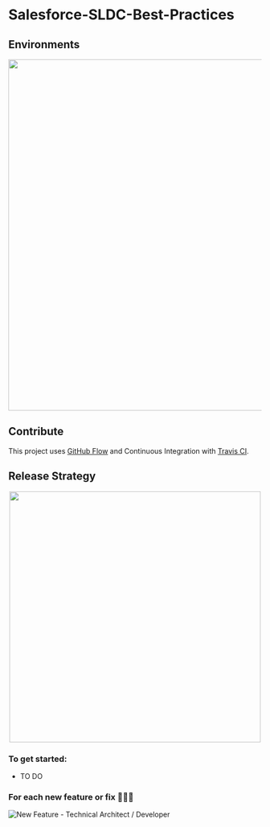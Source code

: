 # Salesforce-SLDC-Best-Practices

## Environments

<p align="center">
    <img src="https://user-images.githubusercontent.com/1114325/66330319-11511180-e928-11e9-9e0c-249b332f7a00.png" width="700">
</p>

## Contribute

This project uses [GitHub Flow](https://guides.github.com/introduction/flow/) and Continuous Integration with [Travis CI](https://travis-ci.com/mavens/shire-takeda-consolidation-mic).

## Release Strategy
<p align="center">
    <img src="https://www.atlassian.com/dam/jcr:61ccc620-5249-4338-be66-94d563f2843c/05%20(2).svg" width="500">
</p>

### To get started:

- TO DO

### For each new feature or fix 👩🏽‍💻

![New Feature - Technical Architect / Developer](https://user-images.githubusercontent.com/1114325/61804068-2b03b200-ae2b-11e9-9f31-1adac6794740.png)